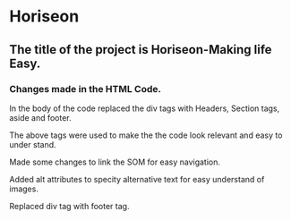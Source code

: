 # Horiseon
## The title of the project is Horiseon-Making life Easy.

### Changes made in the HTML Code. 

In the body of the code replaced the div tags with Headers, Section tags, aside and footer.

The above tags were used to make the the code look relevant and easy to under stand.

Made some changes to link the  SOM for easy navigation.

Added alt attributes to specity alternative text for easy understand of images.

Replaced div tag with footer tag.

